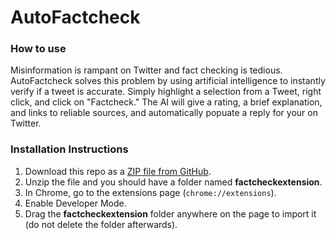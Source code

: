 # AutoFactcheck

### **How to use**
Misinformation is rampant on Twitter and fact checking is tedious. AutoFactcheck solves this problem by using artificial intelligence to instantly verify if a tweet is accurate. Simply highlight a selection from a Tweet, right click, and click on "Factcheck." The AI will give a rating, a brief explanation, and links to reliable sources, and automatically popuate a reply for your on Twitter. 

### **Installation Instructions**
1. Download this repo as a [ZIP file from GitHub](https://github.com/sijiawen/factcheckextension/archive/refs/heads/main.zip).
2. Unzip the file and you should have a folder named **factcheckextension**.
3. In Chrome, go to the extensions page (`chrome://extensions`).
4. Enable Developer Mode.
5. Drag the **factcheckextension** folder anywhere on the page to import it (do not delete the folder afterwards).
